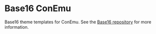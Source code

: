 # Base16 ConEmu

Base16 theme templates for ConEmu.
See the [Base16 repository](https://github.com/chriskempson/base16) for more information.

